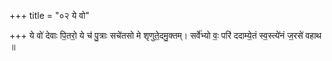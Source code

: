 +++
title = "०२ ये वो"

+++
ये वो॑ देवाः पि॒तरो॒ ये च॑ पु॒त्राः सचे॑तसो मे शृणुते॒दमु॒क्तम्। सर्वे॑भ्यो वः॒ परि॑ ददाम्ये॒तं स्व॒स्त्ये॑नं ज॒रसे॑ वहाथ ॥